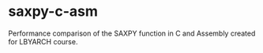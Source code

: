# saxpy-c-asm
Performance comparison of the SAXPY function in C and Assembly created for LBYARCH course.
